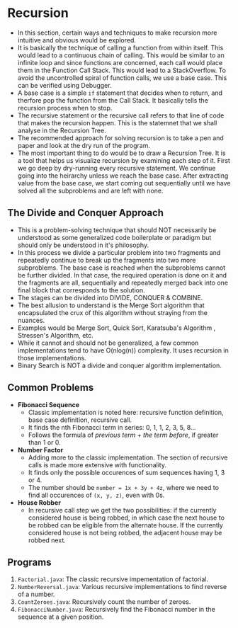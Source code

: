 # Recursion

- In this section, certain ways and techniques to make recursion more intuitive and obvious would be explored.
- It is basically the technique of calling a function from within itself. This would lead to a continuous chain of calling. This would be similar to an infinite loop and since functions are concerned, each call would place them in the Function Call Stack. This would lead to a StackOverflow. To avoid the uncontrolled spiral of function calls, we use a base case. This can be verified using Debugger.
- A base case is a simple `if` statement that decides when to return, and therfore pop the function from the Call Stack. It basically tells the recursion process when to stop.
- The recursive statement or the recursive call refers to that line of code that makes the recursion happen. This is the statemnet that we shall analyse in the Recursion Tree.
- The recommended approach for solving recursion is to take a pen and paper and look at the dry run of the program.
- The most important thing to do would be to draw a Recursion Tree. It is a tool that helps us visualize recursion by examining each step of it. First we go deep by dry-running every recursive statement. We continue going into the heirarchy unless we reach the base case. After extracting value from the base case, we start coming out sequentially until we have solved all the subproblems and are left with none.


## The Divide and Conquer Approach

- This is a problem-solving technique that should NOT necessarily be understood as some generalized code boilerplate or paradigm but should only be understood in it's philosophy.
- In this process we divide a particular problem into two fragments and repeatedly continue to break up the fragments into two more subproblems. The base case is reached when the subproblems cannot be further divided. In that case, the required operation is done on it and the fragments are all, sequentially and repeatedly merged back into one final block that corresponds to the solution.
- The stages can be divided into DIVIDE, CONQUER & COMBINE.
- The best allusion to understand is the Merge Sort algorithm that encapsulated the crux of this algorithm without straying from the nuances.
- Examples would be Merge Sort, Quick Sort, Karatsuba's Algorithm , Stressen's Algorithm, etc.
- While it cannot and should not be generalized, a few common implementations tend to have O(nlog(n)) complexity. It uses recursion in those implementations.
- Binary Search is NOT a divide and conquer algorithm implementation.


## Common Problems

- **Fibonacci Sequence**
    - Classic implementation is noted here: recursive function definition, base case definition, recursive call.
    - It finds the nth Fibonacci term in series: 0, 1, 1, 2, 3, 5, 8...
    - Follows the formula of *previous term* + *the term before*, if greater than 1 or 0.
- **Number Factor**
    - Adding more to the classic implementation. The section of recursive calls is made more extensive with functionality.
    - It finds only the possible occurences of sum sequences having 1, 3 or 4.
    - The number should be `number = 1x + 3y + 4z`, where we need to find all occurences of `(x, y, z)`, even with 0s.
- **House Robber**
    - In recursive call step we get the two possibilities: if the currently considered house is being robbed, in which case the next house to be robbed can be eligible from the alternate house. If the currently considered house is not being robbed, the adjacent house may be robbed next.


## Programs

1. `Factorial.java`: The classic recursive impementation of factorial.
1. `NumberReversal.java`: Various recursive implementations to find reverse of a number.
1. `CountZeroes.java`: Recursively count the number of zeroes.
1. `FibonacciNumber.java`: Recursively find the Fibonacci number in the sequence at a given position.